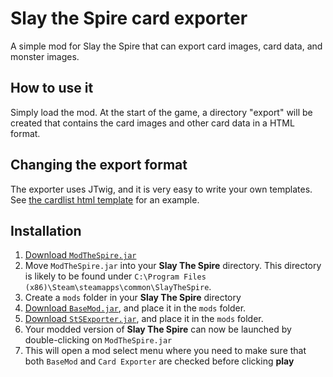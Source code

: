 # Slay the Spire card exporter

A simple mod for Slay the Spire that can export card images, card data, and monster images.

## How to use it

Simply load the mod.
At the start of the game, a directory "export" will be created that contains the card images and other card data in a HTML format.

## Changing the export format

The exporter uses JTwig, and it is very easy to write your own templates. See [the cardlist html template](src/main/resources/templates/cardlist.html.twig) for an example.

## Installation ##
1. [Download `ModTheSpire.jar`](https://github.com/kiooeht/ModTheSpire/releases)
2. Move `ModTheSpire.jar` into your **Slay The Spire** directory. This directory is likely to be found under `C:\Program Files (x86)\Steam\steamapps\common\SlayTheSpire`.
3. Create a `mods` folder in your **Slay The Spire** directory
4. [Download `BaseMod.jar`](https://github.com/daviscook477/BaseMod/releases), and place it in the `mods` folder.
5. [Download `StSExporter.jar`](https://github.com/twanvl/sts-exporter/releases), and place it in the `mods` folder.
6. Your modded version of **Slay The Spire** can now be launched by double-clicking on `ModTheSpire.jar`
7. This will open a mod select menu where you need to make sure that both `BaseMod` and `Card Exporter` are checked before clicking **play**

